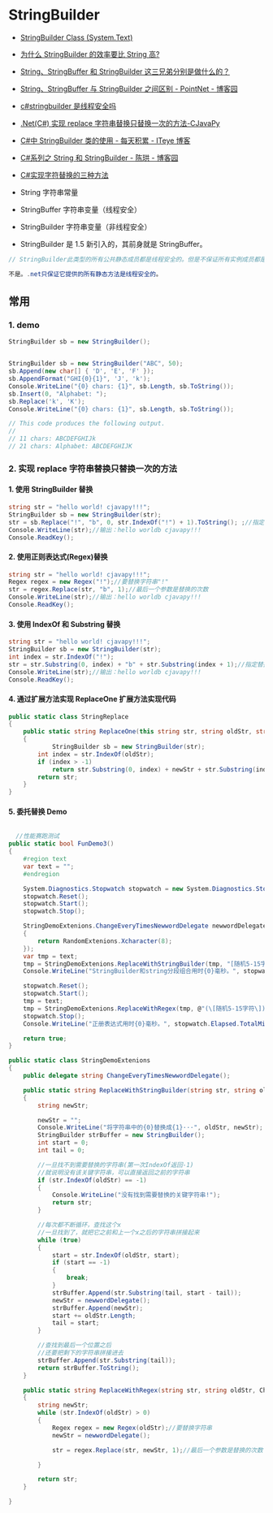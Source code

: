 # StringBuilder

- [StringBuilder Class (System.Text)](https://docs.microsoft.com/en-us/dotnet/api/system.text.stringbuilder?view=netframework-4.8)
- [为什么 StringBuilder 的效率要比 String 高?](https://blog.csdn.net/qq_31209193/article/details/81092958)
- [String、StringBuffer 和 StringBuilder 这三兄弟分别是做什么的？](https://baijiahao.baidu.com/s?id=1620369353038714999&wfr=spider&for=pc)
- [String、StringBuffer 与 StringBuilder 之间区别 - PointNet - 博客园](https://www.cnblogs.com/goody9807/p/6516374.html)
- [c#stringbuilder 是线程安全吗](https://zhidao.baidu.com/question/1864128537884500467.html)
- [.Net(C#) 实现 replace 字符串替换只替换一次的方法-CJavaPy](https://www.cjavapy.com/article/413/)
- [C#中 StringBuilder 类的使用 - 每天积累 - ITeye 博客](https://www.iteye.com/blog/fhuan123-841392)
- [C#系列之 String 和 StringBuilder - 陈珙 - 博客园](https://www.cnblogs.com/skychen1218/p/3593678.html)
- [C#实现字符替换的三种方法](https://blog.csdn.net/Cloudkings/article/details/78801153)
- String 字符串常量
- StringBuffer 字符串变量（线程安全）
- StringBuilder 字符串变量（非线程安全）

- StringBuilder 是 1.5 新引入的，其前身就是 StringBuffer。

```c#
// StringBuilder此类型的所有公共静态成员都是线程安全的。但是不保证所有实例成员都是线程安全的。

不是。.net只保证它提供的所有静态方法是线程安全的。

```

## 常用

### 1. demo

```c#
StringBuilder sb = new StringBuilder();


StringBuilder sb = new StringBuilder("ABC", 50);
sb.Append(new char[] { 'D', 'E', 'F' });
sb.AppendFormat("GHI{0}{1}", 'J', 'k');
Console.WriteLine("{0} chars: {1}", sb.Length, sb.ToString());
sb.Insert(0, "Alphabet: ");
sb.Replace('k', 'K');
Console.WriteLine("{0} chars: {1}", sb.Length, sb.ToString());

// This code produces the following output.
//
// 11 chars: ABCDEFGHIJk
// 21 chars: Alphabet: ABCDEFGHIJK

```

### 2. 实现 replace 字符串替换只替换一次的方法

#### 1. 使用 StringBuilder 替换

```c#
string str = "hello world! cjavapy!!!";
StringBuilder sb = new StringBuilder(str);
str = sb.Replace("!", "b", 0, str.IndexOf("!") + 1).ToString(); ;//指定替换的范围实现替换一次,并且指定范围中要只有一个替换的字符串
Console.WriteLine(str);//输出：hello worldb cjavapy!!!
Console.ReadKey();
```

#### 2. 使用正则表达式(Regex)替换

```c#
string str = "hello world! cjavapy!!!";
Regex regex = new Regex("!");//要替换字符串"!"
str = regex.Replace(str, "b", 1);//最后一个参数是替换的次数
Console.WriteLine(str);//输出：hello worldb cjavapy!!!
Console.ReadKey();
```

#### 3. 使用 IndexOf 和 Substring 替换

```c#
string str = "hello world! cjavapy!!!";
StringBuilder sb = new StringBuilder(str);
int index = str.IndexOf("!");
str = str.Substring(0, index) + "b" + str.Substring(index + 1);//指定替换的范围实现替换一次,并且指定范围中要只有一个替换的字符串
Console.WriteLine(str);//输出：hello worldb cjavapy!!!
Console.ReadKey();
```

#### 4. 通过扩展方法实现 ReplaceOne 扩展方法实现代码

```c#
public static class StringReplace
{
    public static string ReplaceOne(this string str, string oldStr, string newStr)
    {
            StringBuilder sb = new StringBuilder(str);
        int index = str.IndexOf(oldStr);
        if (index > -1)
            return str.Substring(0, index) + newStr + str.Substring(index + oldStr.Length);
        return str;
    }
}
```

#### 5. 委托替换 Demo

```c#

  //性能赛跑测试
public static bool FunDemo3()
{
    #region text
    var text = "";
    #endregion

    System.Diagnostics.Stopwatch stopwatch = new System.Diagnostics.Stopwatch();
    stopwatch.Reset();
    stopwatch.Start();
    stopwatch.Stop();

    StringDemoExtenions.ChangeEveryTimesNewwordDelegate newwordDelegate = new StringDemoExtenions.ChangeEveryTimesNewwordDelegate(delegate ()
    {
        return RandomExtenions.Xcharacter(8);
    });
    var tmp = text;
    tmp = StringDemoExtenions.ReplaceWithStringBuilder(tmp, "[随机5-15字符]", newwordDelegate);
    Console.WriteLine("StringBuilder和string分段组合用时{0}毫秒。", stopwatch.Elapsed.TotalMilliseconds);

    stopwatch.Reset();
    stopwatch.Start();
    tmp = text;
    tmp = StringDemoExtenions.ReplaceWithRegex(tmp, @"(\[随机5-15字符\])", newwordDelegate);
    stopwatch.Stop();
    Console.WriteLine("正册表达式用时{0}毫秒。", stopwatch.Elapsed.TotalMilliseconds);

    return true;
}

public static class StringDemoExtenions
{
    public delegate string ChangeEveryTimesNewwordDelegate();

    public static string ReplaceWithStringBuilder(string str, string oldStr, ChangeEveryTimesNewwordDelegate newwordDelegate )
    {
        string newStr;

        newStr = "";
        Console.WriteLine("将字符串中的{0}替换成{1}···", oldStr, newStr);
        StringBuilder strBuffer = new StringBuilder();
        int start = 0;
        int tail = 0;

        //一旦找不到需要替换的字符串(第一次IndexOf返回-1)
        //就说明没有该关键字符串，可以直接返回之前的字符串
        if (str.IndexOf(oldStr) == -1)
        {
            Console.WriteLine("没有找到需要替换的关键字符串!");
            return str;
        }

        //每次都不断循环，查找这个x
        //一旦找到了，就把它之前和上一个x之后的字符串拼接起来
        while (true)
        {
            start = str.IndexOf(oldStr, start);
            if (start == -1)
            {
                break;
            }
            strBuffer.Append(str.Substring(tail, start - tail));
            newStr = newwordDelegate();
            strBuffer.Append(newStr);
            start += oldStr.Length;
            tail = start;
        }

        //查找到最后一个位置之后
        //还要把剩下的字符串拼接进去
        strBuffer.Append(str.Substring(tail));
        return strBuffer.ToString();
    }

    public static string ReplaceWithRegex(string str, string oldStr, ChangeEveryTimesNewwordDelegate newwordDelegate)
    {
        string newStr;
        while (str.IndexOf(oldStr) > 0)
        {
            Regex regex = new Regex(oldStr);//要替换字符串
            newStr = newwordDelegate();

            str = regex.Replace(str, newStr, 1);//最后一个参数是替换的次数

        }

        return str;
    }

}


```
